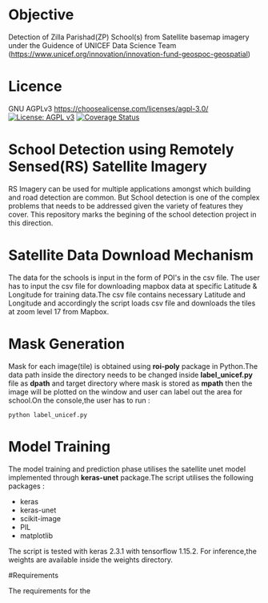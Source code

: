 # Objective
Detection of Zilla Parishad(ZP) School(s) from Satellite basemap imagery under the Guidence of UNICEF Data Science Team (https://www.unicef.org/innovation/innovation-fund-geospoc-geospatial)

# Licence
GNU AGPLv3 https://choosealicense.com/licenses/agpl-3.0/
[![License: AGPL v3](https://img.shields.io/badge/License-AGPL%20v3-blue.svg)](https://www.gnu.org/licenses/agpl-3.0)
[![Coverage Status](https://coveralls.io/repos/github/geospoc/rural-school-mapper/badge.svg?branch=master&kill_cache=1)](https://coveralls.io/github/geospoc/rural-school-mapper?branch=master)

# School Detection using Remotely Sensed(RS) Satellite Imagery

RS Imagery can be used for multiple applications amongst which building and road detection are common. But School detection is one of the complex problems that needs to be addressed given the variety of features they cover. This repository marks the begining of the school detection project in this direction.



# Satellite Data Download Mechanism

The data for the schools is input in the form of POI's in the csv file. The user has to input the csv file for downloading mapbox  data at specific Latitude & Longitude for training data.The csv file contains necessary Latitude and Longitude and accordingly the script loads csv file and downloads the tiles at zoom level 17 from Mapbox.


# Mask Generation

Mask for each image(tile) is obtained using **roi-poly** package in Python.The data path inside the directory needs to be changed inside **label_unicef.py** file as **dpath** and target directory where mask is stored as **mpath** then the image will be plotted on the window and user can label out the area for school.On the console,the user has to run :

```
python label_unicef.py

```


# Model Training

The model training and prediction phase utilises the satellite unet model implemented through **keras-unet** package.The script utilises the following packages :

* keras
* keras-unet
* scikit-image
* PIL
* matplotlib

The script is tested with keras 2.3.1 with tensorflow 1.15.2. 
For inference,the weights are available inside the weights directory.


#Requirements

The requirements for the 


